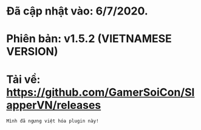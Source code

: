 # Đã cập nhật vào: 6/7/2020.
# Phiên bản: v1.5.2 (VIETNAMESE VERSION)
# Tải về: https://github.com/GamerSoiCon/SlapperVN/releases
```Mình đã ngưng việt hóa plugin này!```
